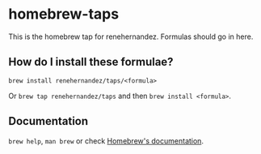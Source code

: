 # homebrew-taps

This is the homebrew tap for renehernandez. Formulas should go in here.

## How do I install these formulae?

`brew install renehernandez/taps/<formula>`

Or `brew tap renehernandez/taps` and then `brew install <formula>`.

## Documentation

`brew help`, `man brew` or check [Homebrew's documentation](https://docs.brew.sh).
